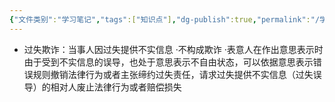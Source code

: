 ```yaml
---
{"文件类别":"学习笔记","tags":["知识点"],"dg-publish":true,"permalink":"/学习笔记studyup/知识点cheese/过失欺诈/","dgPassFrontmatter":true,"created":"2024-07-17T11:19:54.257+08:00","updated":"2024-09-11T12:07:15.715+08:00"}
---
```


- 过失欺诈：当事人因过失提供不实信息
·不构成欺诈
·表意人在作出意思表示时由于受到不实信息的误导，也处于意思表示不自由状态，可以依据意思表示错误规则撤销法律行为或者主张缔约过失责任，请求过失提供不实信息（过失误导）的相对人废止法律行为或者赔偿损失
